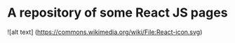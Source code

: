 # A repository of some React JS pages
![alt text] (https://commons.wikimedia.org/wiki/File:React-icon.svg)
